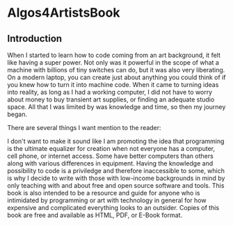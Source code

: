 # Algos4ArtistsBook
## Introduction
When I started to learn how to code coming from an art background, it felt like having a super power. Not only was it powerful in the scope of what a machine with billions of tiny switches can do, but it was also very liberating. On a modern laptop, you can create just about anything you could think of if you knew how to turn it into machine code. When it came to turning ideas into reality, as long as I had a working computer, I did not have to worry about money to buy transient art supplies, or finding an adequate studio space. All that I was limited by was knowledge and time, so then my journey began.

There are several things I want mention to the reader:
  
I don't want to make it sound like I am promoting the idea that programming is the ultimate equalizer for creation when not everyone has a computer, cell phone, or internet access. Some have better computers than others along with various differences in equipment. Having the knowledge and possibility to code is a priviledge and therefore inaccessible to some, which is why I decide to write with those with low-income backgrounds in mind by only teaching with and about free and open source software and tools. This book is also intended to be a resource and guide for anyone who is intimidated by programming or art with technology in general for how expensive and complicated everything looks to an outsider. Copies of this book are free and available as HTML, PDF, or E-Book format.

